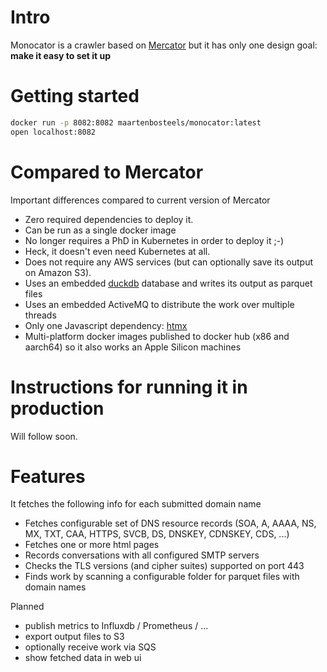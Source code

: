 # Intro

Monocator is a crawler based on [Mercator](https://github.com/DNSBelgium/mercator)
but it has only one design goal: **make it easy to set it up**

# Getting started

```bash
docker run -p 8082:8082 maartenbosteels/monocator:latest
open localhost:8082 
```
                   
# Compared to Mercator

Important differences compared to current version of Mercator 
  
* Zero required dependencies to deploy it.
* Can be run as a single docker image 
* No longer requires a PhD in Kubernetes in order to deploy it ;-)
* Heck, it doesn't even need Kubernetes at all.
* Does not require any AWS services (but can optionally save its output on Amazon S3). 
* Uses an embedded [duckdb](https://duckdb.org/) database and writes its output as parquet files
* Uses an embedded ActiveMQ to distribute the work over multiple threads
* Only one Javascript dependency: [htmx](https://htmx.org/)
* Multi-platform docker images published to docker hub (x86 and aarch64) so it also works an Apple Silicon machines
                 
# Instructions for running it in production

Will follow soon.

# Features
  
It fetches the following info for each submitted domain name
* Fetches configurable set of DNS resource records (SOA, A, AAAA, NS, MX, TXT, CAA, HTTPS, SVCB, DS, DNSKEY, CDNSKEY, CDS, ...)
* Fetches one or more html pages
* Records conversations with all configured SMTP servers
* Checks the TLS versions (and cipher suites) supported on port 443
* Finds work by scanning a configurable folder for parquet files with domain names

Planned
* publish metrics to Influxdb / Prometheus / ...
* export output files to S3
* optionally receive work via SQS
* show fetched data in web ui

